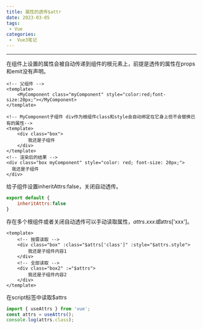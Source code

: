 ```yaml
---
title: 属性的透传$attr
date: 2023-03-05
tags:
 - Vue
categories:
 -  Vue3笔记
---
```

---
在组件上设置的属性会被自动传递到组件的根元素上，前提是透传的属性在props和emit没有声明。
```vue
<!-- 父组件 -->
<template>
    <MyComponent class="myComponent" style="color:red;font-size:20px;"></MyComponent>
</template>

<!-- MyComponent子组件 div作为根组件class和style会自动绑定在它身上但不会替换已有的属性-->
<template>
    <div class="box">
        我还是子组件
    </div>
</template>
<!-- 渲染后的结果 -->
<div class="box myComponent" style="color: red; font-size: 20px;"> 
  我还是子组件 
</div>
```
给子组件设置inheritAttrs:false，关闭自动透传。
```js
export default {
    inheritAttrs:false
}
```
存在多个根组件或者关闭自动透传可以手动读取属性，$attrs.xxx或$attrs['xxx']。
```vue
<template>
    <!-- 按需读取 -->
    <div class="box" :class="$attrs['class']" :style="$attrs.style"> 
        我还是子组件内容1
    </div>
    <!-- 全部读取 -->
    <div class="box2" :="$attrs">
        我还是子组件内容2
    </div>
</template>
```
在script标签中读取$attrs
```js
import { useAttrs } from 'vue';
const attrs = useAttrs();
console.log(attrs.class);
```